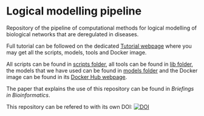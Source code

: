 # Logical modelling pipeline
Repository of the pipeline of computational methods for logical modelling of biological networks that are deregulated in diseases.

Full tutorial can be followed on the dedicated [Tutorial webpage](https://github.com/sysbio-curie/Logical_modelling_pipeline/blob/master/doc/Tutorial_Cohen.md) where you may get all the scripts, models, tools and Docker image.

All scripts can be found in [scripts folder](https://github.com/sysbio-curie/Logical_modelling_pipeline/tree/master/scripts), all tools can be found in [lib folder](https://github.com/sysbio-curie/Logical_modelling_pipeline/tree/master/lib), the models that we have used can be found in [models folder](https://github.com/sysbio-curie/Logical_modelling_pipeline/tree/master/models) and the Docker image can be found in its [Docker Hub webpage](https://hub.docker.com/r/arnaumontagud/logical_modelling_pipeline/).

The paper that explains the use of this repository can be found in *Briefings in Bioinformatics*.

This repository can be refered to with its own DOI: [![DOI](https://zenodo.org/badge/111694879.svg)](https://zenodo.org/badge/latestdoi/111694879)

